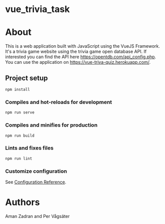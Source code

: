 # vue_trivia_task

# About

This is a web application built with JavaScript using the VueJS Framework. It's a trivia game website using the trivia game open database API. If interested you can find the API here https://opentdb.com/api_config.php.   You can use the application on https://vue-triva-quiz.herokuapp.com/.

## Project setup

```
npm install
```

### Compiles and hot-reloads for development

```
npm run serve
```

### Compiles and minifies for production

```
npm run build
```

### Lints and fixes files

```
npm run lint
```

### Customize configuration

See [Configuration Reference](https://cli.vuejs.org/config/).

# Authors

Aman Zadran and Per Vågsäter

